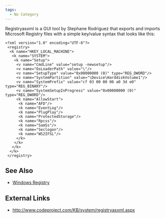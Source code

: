 ```yaml
---
tags:
  - No Category
---
```

Registryasxml is a GUI tool by Stephane Rodriguez that exports and
imports Microsoft Registry files with a simple key/value syntax that
looks like this:

    <?xml version="1.0" encoding="UTF-8"?>
     <registry>
      <k name="HKEY_LOCAL_MACHINE">
       <k name="SYSTEM">
        <k name="Setup">
         <v name="CmdLine" value="setup -newsetup"/>
         <v name="OsLoaderPath" value="\"/>
         <v name="SetupType" value="0x00000000 (0)" type="REG_DWORD"/>
         <v name="SystemPartition" value="\Device\HarddiskVolume1"/>
         <v name="SystemPrefix" value="cf 03 00 00 00 a0 3d e0" type="REG_BINARY"/>
         <v name="SystemSetupInProgress" value="0x00000000 (0)" type="REG_DWORD"/>
         <k name="AllowStart">
          <k name="AFD"/>
          <k name="EventLog"/>
          <k name="PlugPlay"/>
          <k name="ProtectedStorage"/>
          <k name="Rpcss"/>
          <k name="SamSs"/>
          <k name="Seclogon"/>
          <k name="WS2IFSL"/>
         </k>
        </k>
       </k>
      </k>
     </registry>

## See Also

- [Windows Registry](windows_registry.md)

## External Links

- <http://www.codeproject.com/KB/system/registryasxml.aspx>